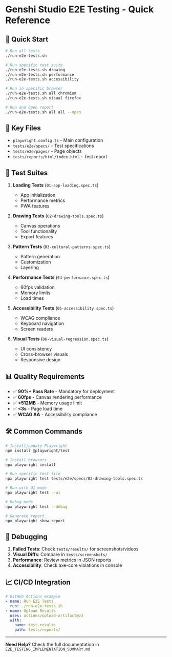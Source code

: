 # Genshi Studio E2E Testing - Quick Reference

## 🚀 Quick Start

```bash
# Run all tests
./run-e2e-tests.sh

# Run specific test suite
./run-e2e-tests.sh drawing
./run-e2e-tests.sh performance
./run-e2e-tests.sh accessibility

# Run in specific browser
./run-e2e-tests.sh all chromium
./run-e2e-tests.sh visual firefox

# Run and open report
./run-e2e-tests.sh all all --open
```

## 📁 Key Files

- `playwright.config.ts` - Main configuration
- `tests/e2e/specs/` - Test specifications
- `tests/e2e/pages/` - Page objects
- `tests/reports/html/index.html` - Test report

## 🎯 Test Suites

1. **Loading Tests** (`01-app-loading.spec.ts`)
   - App initialization
   - Performance metrics
   - PWA features

2. **Drawing Tests** (`02-drawing-tools.spec.ts`)
   - Canvas operations
   - Tool functionality
   - Export features

3. **Pattern Tests** (`03-cultural-patterns.spec.ts`)
   - Pattern generation
   - Customization
   - Layering

4. **Performance Tests** (`04-performance.spec.ts`)
   - 60fps validation
   - Memory limits
   - Load times

5. **Accessibility Tests** (`05-accessibility.spec.ts`)
   - WCAG compliance
   - Keyboard navigation
   - Screen readers

6. **Visual Tests** (`06-visual-regression.spec.ts`)
   - UI consistency
   - Cross-browser visuals
   - Responsive design

## 📊 Quality Requirements

- ✅ **90%+ Pass Rate** - Mandatory for deployment
- ✅ **60fps** - Canvas rendering performance
- ✅ **<512MB** - Memory usage limit
- ✅ **<3s** - Page load time
- ✅ **WCAG AA** - Accessibility compliance

## 🛠️ Common Commands

```bash
# Install/update Playwright
npm install @playwright/test

# Install browsers
npx playwright install

# Run specific test file
npx playwright test tests/e2e/specs/02-drawing-tools.spec.ts

# Run with UI mode
npx playwright test --ui

# Debug mode
npx playwright test --debug

# Generate report
npx playwright show-report
```

## 🐛 Debugging

1. **Failed Tests**: Check `tests/results/` for screenshots/videos
2. **Visual Diffs**: Compare in `tests/screenshots/`
3. **Performance**: Review metrics in JSON reports
4. **Accessibility**: Check axe-core violations in console

## 📈 CI/CD Integration

```yaml
# GitHub Actions example
- name: Run E2E Tests
  run: ./run-e2e-tests.sh
- name: Upload Results
  uses: actions/upload-artifact@v3
  with:
    name: test-results
    path: tests/reports/
```

---

**Need Help?** Check the full documentation in `E2E_TESTING_IMPLEMENTATION_SUMMARY.md`